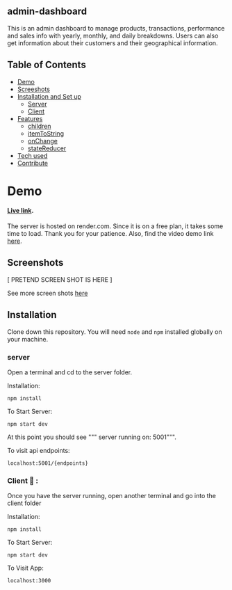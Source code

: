 ## admin-dashboard

This is an admin dashboard to manage products, transactions, performance and sales info with yearly, monthly, and daily breakdowns. Users can also get information about their customers and their geographical information.

## Table of Contents
- [Demo](#demo)
- [Screeshots](#screenshots)
- [Installation and Set up](#installation)
  - [Server](#server)
  - [Client](#client)
- [Features](#basic-props)
  - [children](#children)
  - [itemToString](#itemtostring)
  - [onChange](#onchange)
  - [stateReducer](#statereducer)
- [Tech used](#basic-props)
- [Contribute](#basic-props)

# Demo
#### [Live link](https://admin-dashboard-6p1s.onrender.com/). 

The server is hosted on render.com. Since it is on a free plan, it takes some time to load. Thank you for your patience. Also, find the video demo link [here](#).

## Screenshots

[ PRETEND SCREEN SHOT IS HERE ]

See more screen shots [here]()

## Installation

Clone down this repository. You will need `node` and `npm` installed globally on your machine.  

### server 
Open a terminal and cd to the server folder.

Installation:

`npm install`  

To Start Server:

`npm start dev` 

At this point you should see """ server running on: 5001""".

To visit api endpoints:

`localhost:5001/{endpoints}` 

### Client :ribbon: :

Once you have the server running, open another terminal and go into the client folder

Installation:

`npm install`  

To Start Server:

`npm start dev` 

To Visit App:

`localhost:3000`  

<!--## Reflection

  - What was the context for this project? (ie: was this a side project? was this for Turing? was this for an experiment?)
  - What did you set out to build?
  - Why was this project challenging and therefore a really good learning experience?
  - What were some unexpected obstacles?
  - What tools did you use to implement this project?
      - This might seem obvious because you are IN this codebase, but to all other humans now is the time to talk about why you chose webpack instead of create react app, or D3, or vanilla JS instead of a framework etc. Brag about your choices and justify them here.  

#### Example:  

This was a 3 week long project built during my third module at Turing School of Software and Design. Project goals included using technologies learned up until this point and familiarizing myself with documentation for new features.  

Originally I wanted to build an application that allowed users to pull data from the Twitter API based on what they were interested in, such as 'most tagged users'. I started this process by using the `create-react-app` boilerplate, then adding `react-router-4.0` and `redux`.  

One of the main challenges I ran into was Authentication. This lead me to spend a few days on a research spike into OAuth, Auth0, and two-factor authentication using Firebase or other third parties. Due to project time constraints, I had to table authentication and focus more on data visualization from parts of the API that weren't restricted to authenticated users.

At the end of the day, the technologies implemented in this project are React, React-Router 4.0, Redux, LoDash, D3, and a significant amount of VanillaJS, JSX, and CSS. I chose to use the `create-react-app` boilerplate to minimize initial setup and invest more time in diving into weird technological rabbit holes. In the next iteration I plan on handrolling a `webpack.config.js` file to more fully understand the build process. -->
